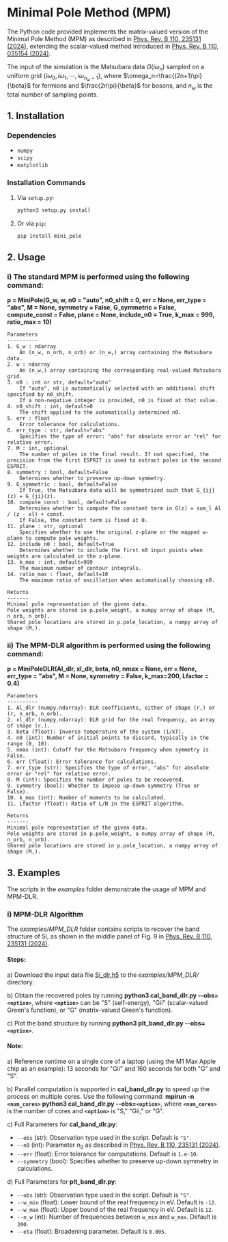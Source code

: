 # Minimal Pole Method (MPM)
The Python code provided implements the matrix-valued version of the Minimal Pole Method (MPM) as described in [Phys. Rev. B 110, 235131 (2024)](https://doi.org/10.1103/PhysRevB.110.235131), extending the scalar-valued method introduced in [Phys. Rev. B 110, 035154 (2024)](https://doi.org/10.1103/PhysRevB.110.035154).

The input of the simulation is the Matsubara data $G(i \omega_n)$ sampled on a uniform grid $\lbrace i\omega_{0}, i\omega_{1}, \cdots, i\omega_{n_{\omega}-1} \rbrace$, where  $\omega_n=\frac{(2n+1)\pi}{\beta}$ for fermions and $\frac{2n\pi}{\beta}$ for bosons, and $n_{\omega}$ is the total number of sampling points.

## 1. Installation

### Dependencies
- `numpy`
- `scipy`
- `matplotlib`

### Installation Commands
1. Via `setup.py`:
   ```bash
   python3 setup.py install

2. Or via `pip`:
   ```bash
   pip install mini_pole

## 2. Usage
### i) The standard MPM is performed using the following command:

**p = MiniPole(G_w, w, n0 = "auto", n0_shift = 0, err = None, err_type = "abs", M = None, symmetry = False, G_symmetric = False, compute_const = False, plane = None, include_n0 = True, k_max = 999, ratio_max = 10)**
        
    Parameters
    ----------
    1. G_w : ndarray
        An (n_w, n_orb, n_orb) or (n_w,) array containing the Matsubara data.
    2. w : ndarray
        An (n_w,) array containing the corresponding real-valued Matsubara grid.
    3. n0 : int or str, default="auto"
        If "auto", n0 is automatically selected with an additional shift specified by n0_shift.
        If a non-negative integer is provided, n0 is fixed at that value.
    4. n0_shift : int, default=0
        The shift applied to the automatically determined n0.
    5. err : float
        Error tolerance for calculations.
    6. err_type : str, default="abs"
        Specifies the type of error: "abs" for absolute error or "rel" for relative error.
    7. M : int, optional
        The number of poles in the final result. If not specified, the precision from the first ESPRIT is used to extract poles in the second ESPRIT.
    8. symmetry : bool, default=False
        Determines whether to preserve up-down symmetry.
    9. G_symmetric : bool, default=False
        If True, the Matsubara data will be symmetrized such that G_{ij}(z) = G_{ji}(z).
    10. compute_const : bool, default=False
        Determines whether to compute the constant term in G(z) = sum_l Al / (z - xl) + const.
        If False, the constant term is fixed at 0.
    11. plane : str, optional
        Specifies whether to use the original z-plane or the mapped w-plane to compute pole weights.
    12. include_n0 : bool, default=True
        Determines whether to include the first n0 input points when weights are calculated in the z-plane.
    13. k_max : int, default=999
        The maximum number of contour integrals.
    14. ratio_max : float, default=10
        The maximum ratio of oscillation when automatically choosing n0.
    
    Returns
    -------
    Minimal pole representation of the given data.
    Pole weights are stored in p.pole_weight, a numpy array of shape (M, n_orb, n_orb).
    Shared pole locations are stored in p.pole_location, a numpy array of shape (M,).

### ii) The MPM-DLR algorithm is performed using the following command:

**p = MiniPoleDLR(Al_dlr, xl_dlr, beta, n0, nmax = None, err = None, err_type = "abs", M = None, symmetry = False, k_max=200, Lfactor = 0.4)**

    Parameters
    ----------
    1. Al_dlr (numpy.ndarray): DLR coefficients, either of shape (r,) or (r, n_orb, n_orb).
    2. xl_dlr (numpy.ndarray): DLR grid for the real frequency, an array of shape (r,).
    3. beta (float): Inverse temperature of the system (1/kT).
    4. n0 (int): Number of initial points to discard, typically in the range (0, 10).
    5. nmax (int): Cutoff for the Matsubara frequency when symmetry is False.
    6. err (float): Error tolerance for calculations.
    7. err_type (str): Specifies the type of error, "abs" for absolute error or "rel" for relative error.
    8. M (int): Specifies the number of poles to be recovered.
    9. symmetry (bool): Whether to impose up-down symmetry (True or False).
    10. k_max (int): Number of moments to be calculated.
    11. Lfactor (float): Ratio of L/N in the ESPRIT algorithm.
    
    Returns
    -------
    Minimal pole representation of the given data.
    Pole weights are stored in p.pole_weight, a numpy array of shape (M, n_orb, n_orb).
    Shared pole locations are stored in p.pole_location, a numpy array of shape (M,).

## 3. Examples

The scripts in the *examples* folder demonstrate the usage of MPM and MPM-DLR.

### i) MPM-DLR Algorithm

The *examples/MPM_DLR* folder contains scripts to recover the band structure of Si, as shown in the middle panel of Fig. 9 in [Phys. Rev. B 110, 235131 (2024)](https://doi.org/10.1103/PhysRevB.110.235131).

#### Steps:

a) Download the input data file [Si_dlr.h5](https://drive.google.com/file/d/1_bNvbgOHewiujHYEcf-CCpGxlZP9cRw_/view?usp=drive_link) to the *examples/MPM_DLR/* directory.

b) Obtain the recovered poles by running **python3 cal_band_dlr.py --obs=`<option>`**, where **`<option>`** can be "S" (self-energy), "Gii" (scalar-valued Green's function), or "G" (matrix-valued Green's function).

c) Plot the band structure by running **python3 plt_band_dlr.py --obs=`<option>`**.

#### Note:

a) Reference runtime on a single core of a laptop (using the M1 Max Apple chip as an example): 13 seconds for "Gii" and 160 seconds for both "G" and "S".

b) Parallel computation is supported in **cal_band_dlr.py** to speed up the process on multiple cores. Use the following command: **mpirun -n `<num_cores>` python3 cal_band_dlr.py --obs=`<option>`**, where **`<num_cores>`** is the number of cores and **`<option>`** is "S," "Gii," or "G".

c) Full Parameters for **cal_band_dlr.py**:

   - `--obs` (str): Observation type used in the script. Default is `"S"`.
   - `--n0` (int): Parameter $n_0$ as described in [Phys. Rev. B 110, 235131 (2024)](https://doi.org/10.1103/PhysRevB.110.235131).
   - `--err` (float): Error tolerance for computations. Default is `1.e-10`.
   - `--symmetry` (bool): Specifies whether to preserve up-down symmetry in calculations.

d) Full Parameters for **plt_band_dlr.py**:

   - `--obs` (str): Observation type used in the script. Default is `"S"`.
   - `--w_min` (float): Lower bound of the real frequency in eV. Default is `-12`.
   - `--w_max` (float): Upper bound of the real frequency in eV. Default is `12`.
   - `--n_w` (int): Number of frequencies between `w_min` and `w_max`. Default is `200`.
   - `--eta` (float): Broadening parameter. Default is `0.005`.
